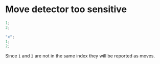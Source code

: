 # Move detector too sensitive

```js
1;
2;
```

```js
"x";
1;
2;
```

Since `1` and `2` are not in the same index they will be reported as moves.
